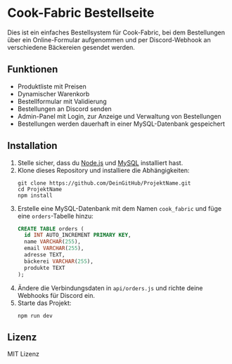 # Cook-Fabric Bestellseite

Dies ist ein einfaches Bestellsystem für Cook-Fabric, bei dem Bestellungen über ein Online-Formular aufgenommen und per Discord-Webhook an verschiedene Bäckereien gesendet werden.

## Funktionen
- Produktliste mit Preisen
- Dynamischer Warenkorb
- Bestellformular mit Validierung
- Bestellungen an Discord senden
- Admin-Panel mit Login, zur Anzeige und Verwaltung von Bestellungen
- Bestellungen werden dauerhaft in einer MySQL-Datenbank gespeichert

## Installation
1. Stelle sicher, dass du [Node.js](https://nodejs.org) und [MySQL](https://www.mysql.com/) installiert hast.
2. Klone dieses Repository und installiere die Abhängigkeiten:
    ```
    git clone https://github.com/DeinGitHub/ProjektName.git
    cd ProjektName
    npm install
    ```
3. Erstelle eine MySQL-Datenbank mit dem Namen `cook_fabric` und füge eine `orders`-Tabelle hinzu:
    ```sql
    CREATE TABLE orders (
      id INT AUTO_INCREMENT PRIMARY KEY,
      name VARCHAR(255),
      email VARCHAR(255),
      adresse TEXT,
      bäckerei VARCHAR(255),
      produkte TEXT
    );
    ```
4. Ändere die Verbindungsdaten in `api/orders.js` und richte deine Webhooks für Discord ein.
5. Starte das Projekt:
    ```
    npm run dev
    ```

## Lizenz
MIT Lizenz
